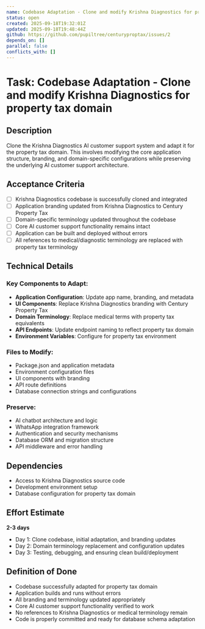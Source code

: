 ```yaml
---
name: Codebase Adaptation - Clone and modify Krishna Diagnostics for property tax domain
status: open
created: 2025-09-18T19:32:01Z
updated: 2025-09-18T19:48:44Z
github: https://github.com/pupiltree/centuryproptax/issues/2
depends_on: []
parallel: false
conflicts_with: []
---
```


# Task: Codebase Adaptation - Clone and modify Krishna Diagnostics for property tax domain

## Description

Clone the Krishna Diagnostics AI customer support system and adapt it for the property tax domain. This involves modifying the core application structure, branding, and domain-specific configurations while preserving the underlying AI customer support architecture.

## Acceptance Criteria

- [ ] Krishna Diagnostics codebase is successfully cloned and integrated
- [ ] Application branding updated from Krishna Diagnostics to Century Property Tax
- [ ] Domain-specific terminology updated throughout the codebase
- [ ] Core AI customer support functionality remains intact
- [ ] Application can be built and deployed without errors
- [ ] All references to medical/diagnostic terminology are replaced with property tax terminology

## Technical Details

### Key Components to Adapt:
- **Application Configuration**: Update app name, branding, and metadata
- **UI Components**: Replace Krishna Diagnostics branding with Century Property Tax
- **Domain Terminology**: Replace medical terms with property tax equivalents
- **API Endpoints**: Update endpoint naming to reflect property tax domain
- **Environment Variables**: Configure for property tax environment

### Files to Modify:
- Package.json and application metadata
- Environment configuration files
- UI components with branding
- API route definitions
- Database connection strings and configurations

### Preserve:
- AI chatbot architecture and logic
- WhatsApp integration framework
- Authentication and security mechanisms
- Database ORM and migration structure
- API middleware and error handling

## Dependencies

- Access to Krishna Diagnostics source code
- Development environment setup
- Database configuration for property tax domain

## Effort Estimate

**2-3 days**

- Day 1: Clone codebase, initial adaptation, and branding updates
- Day 2: Domain terminology replacement and configuration updates
- Day 3: Testing, debugging, and ensuring clean build/deployment

## Definition of Done

- Codebase successfully adapted for property tax domain
- Application builds and runs without errors
- All branding and terminology updated appropriately
- Core AI customer support functionality verified to work
- No references to Krishna Diagnostics or medical terminology remain
- Code is properly committed and ready for database schema adaptation
